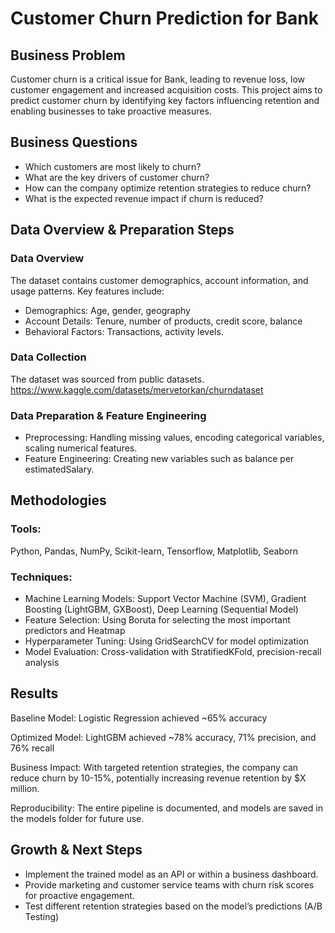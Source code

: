 # Customer Churn Prediction for Bank
## Business Problem
Customer churn is a critical issue for Bank, leading to revenue loss, low customer engagement and increased acquisition costs. This project aims to predict customer churn by identifying key factors influencing retention and enabling businesses to take proactive measures.

## Business Questions
- Which customers are most likely to churn?
- What are the key drivers of customer churn?
- How can the company optimize retention strategies to reduce churn?
- What is the expected revenue impact if churn is reduced?

## Data Overview & Preparation Steps
### Data Overview
The dataset contains customer demographics, account information, and usage patterns. Key features include:
- Demographics: Age, gender, geography
- Account Details: Tenure, number of products, credit score, balance
- Behavioral Factors: Transactions, activity levels.

### Data Collection
The dataset was sourced from public datasets.
https://www.kaggle.com/datasets/mervetorkan/churndataset

### Data Preparation & Feature Engineering
- Preprocessing: Handling missing values, encoding categorical variables, scaling numerical features.
- Feature Engineering: Creating new variables such as balance per estimatedSalary.

## Methodologies
### Tools: 
Python, Pandas, NumPy, Scikit-learn, Tensorflow, Matplotlib, Seaborn

### Techniques:
- Machine Learning Models: Support Vector Machine (SVM), Gradient Boosting (LightGBM, GXBoost), Deep Learning (Sequential Model)
- Feature Selection: Using Boruta for selecting the most important predictors and Heatmap
- Hyperparameter Tuning: Using GridSearchCV for model optimization
- Model Evaluation: Cross-validation with StratifiedKFold, precision-recall analysis

## Results


Baseline Model: Logistic Regression achieved ~65% accuracy

Optimized Model: LightGBM achieved ~78% accuracy, 71% precision, and 76% recall

Business Impact: With targeted retention strategies, the company can reduce churn by 10-15%, potentially increasing revenue retention by $X million.

Reproducibility: The entire pipeline is documented, and models are saved in the models folder for future use.

## Growth & Next Steps
- Implement the trained model as an API or within a business dashboard.
- Provide marketing and customer service teams with churn risk scores for proactive engagement.
- Test different retention strategies based on the model’s predictions (A/B Testing)